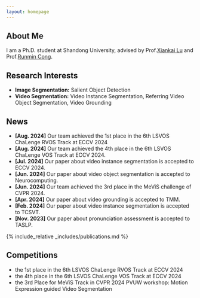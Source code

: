 ```yaml
---
layout: homepage
---
```


## About Me

I am a Ph.D. student at Shandong University, advised by Prof.[Xiankai Lu](https://faculty.sdu.edu.cn/luxiankai/zh_CN/index.htm) and Prof.[Runmin Cong](https://rmcong.github.io/).

## Research Interests

- **Image Segmentation:** Salient Object Detection
- **Video Segmentation:** Video Instance Segmentation, Referring Video Object Segmentation, Video Grounding

## News
- **[Aug. 2024]** Our team achieved the 1st place in the 6th LSVOS ChaLenge RVOS Track at ECCV 2024
- **[Aug. 2024]** Our team achieved the 4th place in the 6th LSVOS ChaLenge VOS Track at ECCV 2024.
- **[Jul. 2024]** Our paper about video instance segmentation is accepted to ECCV 2024.
- **[Jun. 2024]** Our paper about video object segmentation is accepted to Neurocomputing.
- **[Jun. 2024]** Our team achieved the 3rd place in the MeViS challenge of CVPR 2024.
- **[Apr. 2024]** Our paper about video grounding is accepted to TMM.
- **[Feb. 2024]** Our paper about video instance segmentation is accepted to TCSVT.
- **[Nov. 2023]** Our paper about pronunciation assessment is accepted to TASLP.

{% include_relative _includes/publications.md %}

## Competitions
- the 1st place in the 6th LSVOS ChaLenge RVOS Track at ECCV 2024
- the 4th place in the 6th LSVOS ChaLenge VOS Track at ECCV 2024
- the 3rd Place for MeViS Track in CVPR 2024 PVUW workshop: Motion Expression guided Video Segmentation
